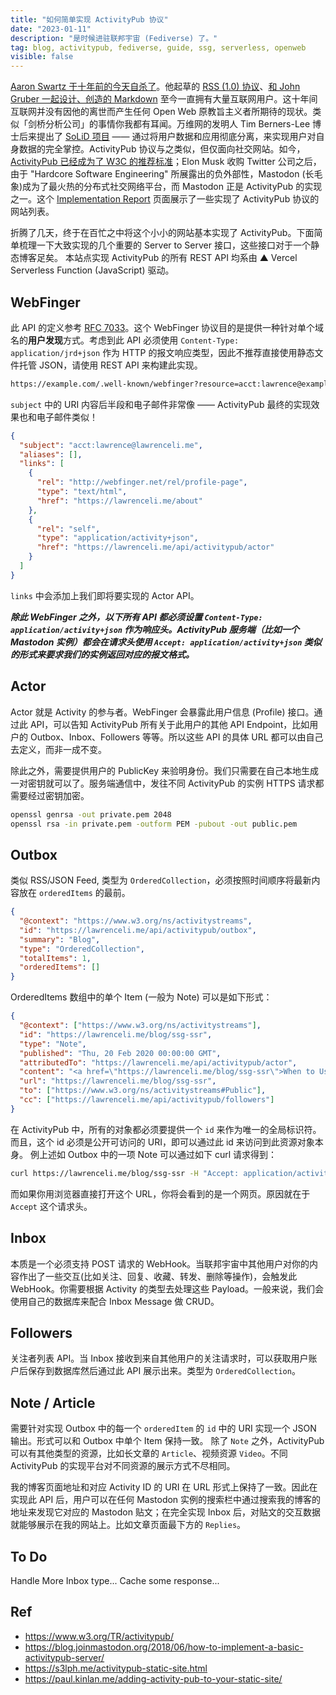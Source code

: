 ```yaml
---
title: "如何简单实现 ActivityPub 协议"
date: "2023-01-11"
description: "是时候进驻联邦宇宙 (Fediverse) 了。"
tag: blog, activitypub, fediverse, guide, ssg, serverless, openweb
visible: false
---
```


[Aaron Swartz 于十年前的今天自杀了](https://www.nytimes.com/2013/01/13/technology/aaron-swartz-internet-activist-dies-at-26.html)。他起草的 [RSS (1.0) 协议](https://web.resource.org/rss/1.0/)、[和 John Gruber 一起设计、创造的 Markdown](https://daringfireball.net/projects/markdown/) 至今一直拥有大量互联网用户。这十年间互联网并没有因他的离世而产生任何 Open Web 原教旨主义者所期待的现状。类似「剑桥分析公司」的事情你我都有耳闻。万维网的发明人 Tim Berners-Lee 博士后来提出了 [SoLiD 项目](https://solidproject.org/) —— 通过将用户数据和应用彻底分离，来实现用户对自身数据的完全掌控。ActivityPub 协议与之类似，但仅面向社交网站。如今，[ActivityPub 已经成为了 W3C 的推荐标准](https://www.w3.org/TR/activitypub/)；Elon Musk 收购 Twitter 公司之后，由于 "Hardcore Software Engineering" 所展露出的负外部性，Mastodon (长毛象)成为了最火热的分布式社交网络平台，而 Mastodon 正是 ActivityPub 的实现之一。这个 [Implementation Report](https://activitypub.rocks/implementation-report/) 页面展示了一些实现了 ActivityPub 协议的网站列表。

折腾了几天，终于在百忙之中将这个小小的网站基本实现了 ActivityPub。下面简单梳理一下大致实现的几个重要的 Server to Server 接口，这些接口对于一个静态博客足矣。
本站点实现 ActivityPub 的所有 REST API 均系由 ▲ Vercel Serverless Function (JavaScript) 驱动。

## WebFinger

此 API 的定义参考 [RFC 7033](https://www.rfc-editor.org/rfc/rfc7033.html)。这个 WebFinger 协议目的是提供一种针对单个域名的**用户发现**方式。考虑到此 API 必须使用 `Content-Type: application/jrd+json` 作为 HTTP 的报文响应类型，因此不推荐直接使用静态文件托管 JSON，请使用 REST API 来构建此实现。

```txt
https://example.com/.well-known/webfinger?resource=acct:lawrence@example.com
```

`subject` 中的 URI 内容后半段和电子邮件非常像 —— ActivityPub 最终的实现效果也和电子邮件类似！

```json
{
  "subject": "acct:lawrence@lawrenceli.me",
  "aliases": [],
  "links": [
    {
      "rel": "http://webfinger.net/rel/profile-page",
      "type": "text/html",
      "href": "https://lawrenceli.me/about"
    },
    {
      "rel": "self",
      "type": "application/activity+json",
      "href": "https://lawrenceli.me/api/activitypub/actor"
    }
  ]
}
```

`links` 中会添加上我们即将要实现的 Actor API。

**_除此 WebFinger 之外，以下所有 API 都必须设置 `Content-Type: application/activity+json` 作为响应头。ActivityPub 服务端（比如一个 Mastodon 实例）都会在请求头使用 `Accept: application/activity+json` 类似的形式来要求我们的实例返回对应的报文格式。_**

## Actor

Actor 就是 Activity 的参与者。WebFinger 会暴露此用户信息 (Profile) 接口。通过此 API，可以告知 ActivityPub 所有关于此用户的其他 API Endpoint，比如用户的 Outbox、Inbox、Followers 等等。所以这些 API 的具体 URL 都可以由自己去定义，而非一成不变。

除此之外，需要提供用户的 PublicKey 来验明身份。我们只需要在自己本地生成一对密钥就可以了。服务端通信中，发往不同 ActivityPub 的实例 HTTPS 请求都需要经过密钥加密。

```bash
openssl genrsa -out private.pem 2048
openssl rsa -in private.pem -outform PEM -pubout -out public.pem
```

## Outbox

类似 RSS/JSON Feed, 类型为 `OrderedCollection`，必须按照时间顺序将最新内容放在 `orderedItems` 的最前。

```json
{
  "@context": "https://www.w3.org/ns/activitystreams",
  "id": "https://lawrenceli.me/api/activitypub/outbox",
  "summary": "Blog",
  "type": "OrderedCollection",
  "totalItems": 1,
  "orderedItems": []
}
```

OrderedItems 数组中的单个 Item (一般为 Note) 可以是如下形式：

```json
{
  "@context": ["https://www.w3.org/ns/activitystreams"],
  "id": "https://lawrenceli.me/blog/ssg-ssr",
  "type": "Note",
  "published": "Thu, 20 Feb 2020 00:00:00 GMT",
  "attributedTo": "https://lawrenceli.me/api/activitypub/actor",
  "content": "<a href=\"https://lawrenceli.me/blog/ssg-ssr\">When to Use Static Generation v.s. Server-side Rendering</a><br>SSG & SSR",
  "url": "https://lawrenceli.me/blog/ssg-ssr",
  "to": ["https://www.w3.org/ns/activitystreams#Public"],
  "cc": ["https://lawrenceli.me/api/activitypub/followers"]
}
```

在 ActivityPub 中，所有的对象都必须要提供一个 `id` 来作为唯一的全局标识符。而且，这个 id 必须是公开可访问的 URI，即可以通过此 id 来访问到此资源对象本身。 例上述如 Outbox 中的一项 Note 可以通过如下 curl 请求得到：

```bash
curl https://lawrenceli.me/blog/ssg-ssr -H "Accept: application/activity+json"
```

而如果你用浏览器直接打开这个 URL，你将会看到的是一个网页。原因就在于 `Accept` 这个请求头。

## Inbox

本质是一个必须支持 POST 请求的 WebHook。当联邦宇宙中其他用户对你的内容作出了一些交互(比如关注、回复、收藏、转发、删除等操作)，会触发此 WebHook。你需要根据 Activity 的类型去处理这些 Payload。一般来说，我们会使用自己的数据库来配合 Inbox Message 做 CRUD。

## Followers

关注者列表 API。当 Inbox 接收到来自其他用户的关注请求时，可以获取用户账户后保存到数据库然后通过此 API 展示出来。类型为 `OrderedCollection`。

## Note / Article

需要针对实现 Outbox 中的每一个 `orderedItem` 的 `id` 中的 URI 实现一个 JSON 输出。形式可以和 Outbox 中单个 Item 保持一致。
除了 `Note` 之外，ActivityPub 可以有其他类型的资源，比如长文章的 `Article`、视频资源 `Video`。不同 ActivityPub 的实现平台对不同资源的展示方式不尽相同。

我的博客页面地址和对应 Activity ID 的 URI 在 URL 形式上保持了一致。因此在实现此 API 后，用户可以在任何 Mastodon 实例的搜索栏中通过搜索我的博客的地址来发现它对应的 Mastodon 贴文；在完全实现 Inbox 后，对贴文的交互数据就能够展示在我的网站上。比如文章页面最下方的 `Replies`。

## To Do

Handle More Inbox type...
Cache some response...

## Ref

- <https://www.w3.org/TR/activitypub/>
- <https://blog.joinmastodon.org/2018/06/how-to-implement-a-basic-activitypub-server/>
- <https://s3lph.me/activitypub-static-site.html>
- <https://paul.kinlan.me/adding-activity-pub-to-your-static-site/>
